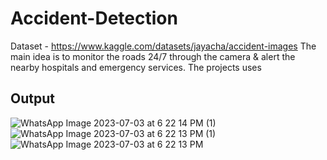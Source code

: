 # Accident-Detection

Dataset - https://www.kaggle.com/datasets/jayacha/accident-images
The main idea is to monitor the roads 24/7 through the camera
& alert the nearby hospitals and emergency services.
The projects uses
## Output
![WhatsApp Image 2023-07-03 at 6 22 14 PM (1)](https://github.com/Jayacha7/Road-Moniitoring-and-alert-System/assets/113333328/4b3e7151-9e61-49ed-99d5-0bb5189d78f0)
![WhatsApp Image 2023-07-03 at 6 22 13 PM (1)](https://github.com/Jayacha7/Road-Moniitoring-and-alert-System/assets/113333328/5210a301-d1e8-4184-9952-0bef40e5b251)
![WhatsApp Image 2023-07-03 at 6 22 13 PM](https://github.com/Jayacha7/Road-Moniitoring-and-alert-System/assets/113333328/f4e7eb2b-9bcf-4487-b2bd-4487262a525e)
